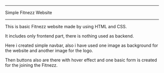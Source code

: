 *************************************************************
Simple Fitnezz Website
*************************************************************

This is basic Fitnezz website made by using HTML and CSS.

It includes only frontend part, there is nothing used as backend.

Here i created simple navbar, also i have used one image as background for the website and another image for the 
logo. 

Then buttons also are there with hover effect and one basic form is created for the joining the Fitnezz.
